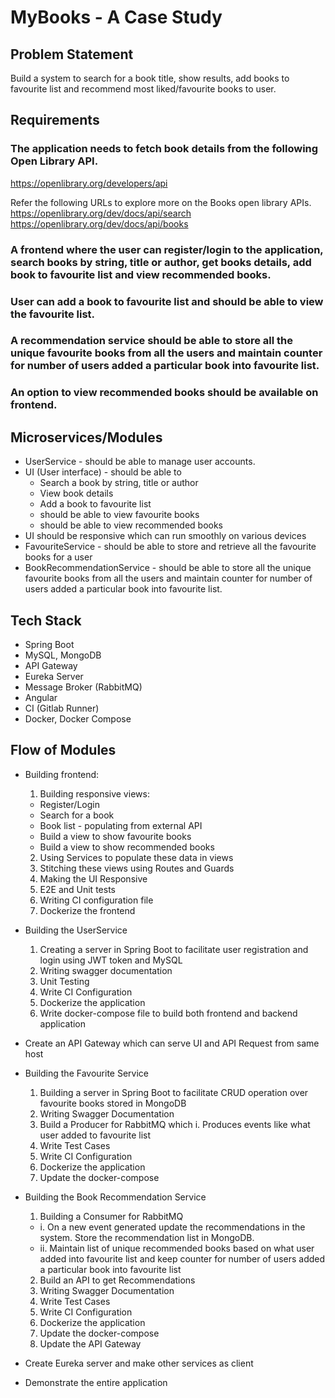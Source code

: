 # MyBooks - A Case Study

## Problem Statement

Build a system to search for a book title, show results, add books to favourite list and recommend most liked/favourite books to user.

## Requirements

### The application needs to fetch book details from the following Open Library API.
https://openlibrary.org/developers/api

Refer the following URLs to explore more on the Books open library APIs.
https://openlibrary.org/dev/docs/api/search
https://openlibrary.org/dev/docs/api/books

### A frontend where the user can register/login to the application, search books by string, title or author, get books details, add book to favourite list and view recommended books.
### User can add a book to favourite list and should be able to view the favourite list.
### A recommendation service should be able to store all the unique favourite books from all the users and maintain counter for number of users added a particular book into favourite list.
### An option to view recommended books should be available on frontend. 

## Microservices/Modules
- UserService - should be able to manage user accounts.
- UI (User interface) -  should be able to
    - Search a book by string, title or author
    - View book details
    - Add a book to favourite list
    - should be able to view favourite books
    - should be able to view recommended books
- UI should be responsive which can run smoothly on various devices 
- FavouriteService - should be able to store and retrieve all the favourite books for a user
- BookRecommendationService - should be able to store all the unique favourite books from all the users and maintain counter for number of users added a particular book into favourite list.

## Tech Stack
- Spring Boot
- MySQL, MongoDB
- API Gateway
- Eureka Server
- Message Broker (RabbitMQ)
- Angular
- CI (Gitlab Runner)
- Docker, Docker Compose

## Flow of Modules

- Building frontend:
  1. Building responsive views:
    - Register/Login
    - Search for a book
    - Book list - populating from external API
    - Build a view to show favourite books
    - Build a view to show recommended books
  2. Using Services to populate these data in views
  3. Stitching these views using Routes and Guards
  4. Making the UI Responsive
  5. E2E and Unit tests
  6. Writing CI configuration file
  7. Dockerize the frontend

- Building the UserService
  1. Creating a server in Spring Boot to facilitate user registration and login using     JWT token and MySQL
  2. Writing swagger documentation
  3. Unit Testing
  4. Write CI Configuration
  5. Dockerize the application
  6. Write docker-compose file to build both frontend and backend application

- Create an API Gateway which can serve UI and API Request from same host

- Building the Favourite Service
  1. Building a server in Spring Boot to facilitate CRUD operation over favourite books    stored in MongoDB
  2. Writing Swagger Documentation
  3. Build a Producer for RabbitMQ which
    i. Produces events like what user added to favourite list
  4. Write Test Cases
  5. Write CI Configuration
  6. Dockerize the application
  7. Update the docker-compose

- Building the Book Recommendation Service
  1. Building a Consumer for RabbitMQ
    - i.  On a new event generated update the recommendations in the system. Store the        recommendation list in MongoDB.
    - ii. Maintain list of unique recommended books based on what user added into             favourite list and keep counter for number of users added a particular book         into favourite list
  2. Build an API to get Recommendations
  3. Writing Swagger Documentation
  4. Write Test Cases
  5. Write CI Configuration
  6. Dockerize the application
  7. Update the docker-compose
  8. Update the API Gateway

- Create Eureka server and make other services as client

- Demonstrate the entire application